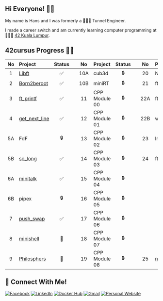 ## Hi Everyone! 👋🏻

My name is Hans and I was formerly a 👷🏻‍♂️ Tunnel Engineer.

I made a career switch and am currently learning computer programming at 👨🏻‍💻 [42 Kuala Lumpur](https://42kl.edu.my).

## 42cursus Progress 💪🏻
| No  | Project                                     | Status |   | No  | Project       | Status |   | No  | Project                        | Status |
| :-: | :------------------------------------------ | :----: | - | :-: | :------------ | :----: | - | :-: | :----------------------------- | :----: |
| 1   | [Libft](../../../42-libft)                  | ✅     |   | 10A | cub3d         | 🔒     |   | 20  | NetPractice                    | 🔒      |
| 2   | [Born2beroot](../../../42-born2beroot)      | ✅     |   | 10B | miniRT        | 🔒     |   | 21  | ft_containers                  | 🔒      |
| 3   | [ft_printf](../../../42-ft_printf)          | ✅     |   | 11  | CPP Module 00 | 🔒     |   | 22A | ft_irc                         | 🔒      |
| 4   | [get_next_line](../../../42-get_next_line)  | ✅     |   | 12  | CPP Module 01 | 🔒     |   | 22B | webserv                        | 🔒      |
| 5A  | FdF                                         | 🔒     |   | 13  | CPP Module 02 | 🔒     |   | 23  | Inception                      | 🔒      |
| 5B  | [so_long](../../../42-so_long)              | ✅     |   | 14  | CPP Module 03 | 🔒     |   | 24  | ft_transcendence               | 🔒      |
| 6A  | [minitalk](../../../42-minitalk)            | ✅     |   | 15  | CPP Module 04 | 🔒     |   |     |                                |         |
| 6B  | pipex                                       | 🔒     |   | 16  | CPP Module 05 | 🔒     |   |     |                                |         |
| 7   | [push_swap](../../../42-push_swap)          | ✅     |   | 17  | CPP Module 06 | 🔒     |   |     |                                |         |
| 8   | [minishell](../../../../bunyod16/minishell) | 📝     |   | 18  | CPP Module 07 | 🔒     |   |     |                                |         |
| 9   | [Philosphers](../../../42-philosophers)     | 📝     |   | 19  | CPP Module 08 | 🔒     |   | 25  | [netwhat](../../../42-netwhat) | ✅      |

## 📱 Connect With Me!
[![Facebook](https://img.shields.io/badge/-Facebook-3b5998?style=flat-square&logo=facebook&logoColor=white)](https://www.facebook.com/hanshazairi/)
[![LinkedIn](https://img.shields.io/badge/-LinkedIn-0e76a8?style=flat-square&logo=linkedin&logoColor=white)](https://www.linkedin.com/in/hanshazairi/)
[![Docker Hub](https://img.shields.io/badge/-Docker%20Hub-0db7ed?style=flat-square&logo=docker&logoColor=white)](https://hub.docker.com/u/hanshazairi)
[![Gmail](https://img.shields.io/badge/-Gmail-d95040?style=flat-square&logo=gmail&logoColor=white)](mailto:hanshazairi@gmail.com)
[![Personal Website](https://img.shields.io/badge/-Personal%20Website-f8f8fa?style=flat-square)](https://hanshazairi.github.io)

